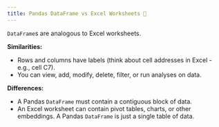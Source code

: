 ```yaml
---
title: Pandas DataFrame vs Excel Worksheets 🥞
---
```


`DataFrame`s are analogous to Excel worksheets.

**Similarities:**

- Rows and columns have labels (think about cell addresses in Excel - e.g., cell C7).
- You can view, add, modify, delete, filter, or run analyses on data.

**Differences:**

- A Pandas `DataFrame` must contain a contiguous block of data.
- An Excel worksheet can contain pivot tables, charts, or other embeddings. A Pandas `DataFrame` is just a single table of data.
